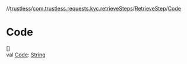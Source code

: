 //[trustless](../../../index.md)/[com.trustless.requests.kyc.retrieveSteps](../index.md)/[RetrieveStep](index.md)/[Code](-code.md)

# Code

[]\
val [Code](-code.md): [String](https://kotlinlang.org/api/latest/jvm/stdlib/kotlin/-string/index.html)
